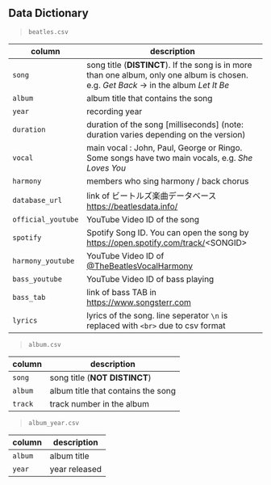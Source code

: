 ## Data Dictionary

> `beatles.csv`

|column|description|
|-|-|
|`song`|song title (**DISTINCT**). If the song is in more than one album, only one album is chosen. e.g. _Get Back_ -> in the album _Let It Be_  |
|`album`|album title that contains the song|
|`year`|recording year|
|`duration`|duration of the song [milliseconds] (note: duration varies depending on the version)|
|`vocal`|main vocal : John, Paul, George or Ringo. Some songs have two main vocals, e.g. _She Loves You_|
|`harmony`|members who sing harmony / back chorus|
|`database_url`|link of ビートルズ楽曲データベース https://beatlesdata.info/|
|`official_youtube`|YouTube Video ID of the song|
|`spotify`|Spotify Song ID. You can open the song by https://open.spotify.com/track/<SONGID\>|
|`harmony_youtube`|YouTube Video ID of [@TheBeatlesVocalHarmony](https://www.youtube.com/@TheBeatlesVocalHarmony) |
|`bass_youtube`|YouTube Video ID of bass playing|
|`bass_tab`|link of bass TAB in https://www.songsterr.com |
|`lyrics`|lyrics of the song. line seperator `\n` is replaced with `<br>` due to csv format|

> `album.csv`

|column|description|
|-|-|
|`song`|song title (**NOT DISTINCT**)|
|`album`|album title that contains the song|
|`track`|track number in the album|

> `album_year.csv`

|column|description|
|-|-|
|`album`|album title|
|`year`|year released|